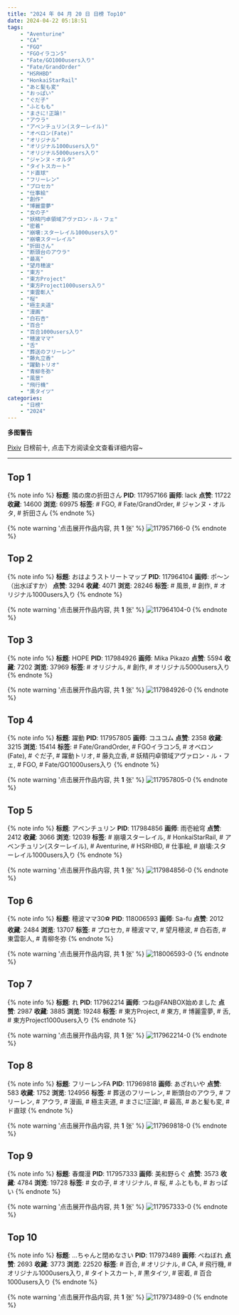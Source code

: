 ```yaml
---
title: "2024 年 04 月 20 日 日榜 Top10"
date: 2024-04-22 05:18:51
tags:
    - "Aventurine"
    - "CA"
    - "FGO"
    - "FGOイラコン5"
    - "Fate/GO1000users入り"
    - "Fate/GrandOrder"
    - "HSRHBD"
    - "HonkaiStarRail"
    - "あと髪も変"
    - "おっぱい"
    - "ぐだ子"
    - "ふともも"
    - "まさに!正論!"
    - "アウラ"
    - "アベンチュリン(スターレイル)"
    - "オベロン(Fate)"
    - "オリジナル"
    - "オリジナル1000users入り"
    - "オリジナル5000users入り"
    - "ジャンヌ・オルタ"
    - "タイトスカート"
    - "ド直球"
    - "フリーレン"
    - "プロセカ"
    - "仕事絵"
    - "創作"
    - "博麗霊夢"
    - "女の子"
    - "妖精円卓領域アヴァロン・ル・フェ"
    - "密着"
    - "崩壊:スターレイル1000users入り"
    - "崩壊スターレイル"
    - "折田さん"
    - "断頭台のアウラ"
    - "最高"
    - "望月穂波"
    - "東方"
    - "東方Project"
    - "東方Project1000users入り"
    - "東雲彰人"
    - "桜"
    - "極主夫道"
    - "漫画"
    - "白石杏"
    - "百合"
    - "百合1000users入り"
    - "穂波ママ"
    - "舌"
    - "葬送のフリーレン"
    - "藤丸立香"
    - "躍動トリオ"
    - "青柳冬弥"
    - "風景"
    - "飛行機"
    - "黒タイツ"
categories:
    - "日榜"
    - "2024"
---
```


<i class="fa fa-triangle-exclamation"></i>**多图警告**<i class="fa fa-triangle-exclamation"></i>

[Pixiv](https://www.pixiv.net/) 日榜前十, 点击下方阅读全文查看详细内容~

<!-- more -->

---

## Top 1

{% note info %}
**标题**: 隣の席の折田さん
**PID**: 117957166 **画师**: lack
**点赞**: 11722 **收藏**: 14600 **浏览**: 69975
**标签**: # FGO, # Fate/GrandOrder, # ジャンヌ・オルタ, # 折田さん
{% endnote %}

{% note warning '点击展开作品内容, 共 **1** 张' %}
![117957166-0](https://i.pixiv.re/img-original/img/2024/04/19/00/00/35/117957166_p0.png)
{% endnote %}

## Top 2

{% note info %}
**标题**: おはようストリートマップ
**PID**: 117964104 **画师**: ポ～ン（出水ぽすか）
**点赞**: 3294 **收藏**: 4071 **浏览**: 28246
**标签**: # 風景, # 創作, # オリジナル1000users入り
{% endnote %}

{% note warning '点击展开作品内容, 共 **1** 张' %}
![117964104-0](https://i.pixiv.re/img-original/img/2024/04/19/07/30/02/117964104_p0.jpg)
{% endnote %}

## Top 3

{% note info %}
**标题**: HOPE
**PID**: 117984926 **画师**: Mika Pikazo
**点赞**: 5594 **收藏**: 7202 **浏览**: 37969
**标签**: # オリジナル, # 創作, # オリジナル5000users入り
{% endnote %}

{% note warning '点击展开作品内容, 共 **1** 张' %}
![117984926-0](https://i.pixiv.re/img-original/img/2024/04/20/00/00/41/117984926_p0.png)
{% endnote %}

## Top 4

{% note info %}
**标题**: 躍動
**PID**: 117957805 **画师**: コユコム
**点赞**: 2358 **收藏**: 3215 **浏览**: 15414
**标签**: # Fate/GrandOrder, # FGOイラコン5, # オベロン(Fate), # ぐだ子, # 躍動トリオ, # 藤丸立香, # 妖精円卓領域アヴァロン・ル・フェ, # FGO, # Fate/GO1000users入り
{% endnote %}

{% note warning '点击展开作品内容, 共 **1** 张' %}
![117957805-0](https://i.pixiv.re/img-original/img/2024/04/19/00/13/40/117957805_p0.jpg)
{% endnote %}

## Top 5

{% note info %}
**标题**: アベンチュリン
**PID**: 117984856 **画师**: 雨壱絵穹
**点赞**: 2412 **收藏**: 3066 **浏览**: 12039
**标签**: # 崩壊スターレイル, # HonkaiStarRail, # アベンチュリン(スターレイル), # Aventurine, # HSRHBD, # 仕事絵, # 崩壊:スターレイル1000users入り
{% endnote %}

{% note warning '点击展开作品内容, 共 **1** 张' %}
![117984856-0](https://i.pixiv.re/img-original/img/2024/04/20/00/00/28/117984856_p0.png)
{% endnote %}

## Top 6

{% note info %}
**标题**: 穂波ママ30⚽
**PID**: 118006593 **画师**: Sa-fu
**点赞**: 2012 **收藏**: 2484 **浏览**: 13707
**标签**: # プロセカ, # 穂波ママ, # 望月穂波, # 白石杏, # 東雲彰人, # 青柳冬弥
{% endnote %}

{% note warning '点击展开作品内容, 共 **1** 张' %}
![118006593-0](https://i.pixiv.re/img-original/img/2024/04/20/19/20/55/118006593_p0.jpg)
{% endnote %}

## Top 7

{% note info %}
**标题**: れ
**PID**: 117962214 **画师**: つね@FANBOX始めました
**点赞**: 2987 **收藏**: 3885 **浏览**: 19248
**标签**: # 東方Project, # 東方, # 博麗霊夢, # 舌, # 東方Project1000users入り
{% endnote %}

{% note warning '点击展开作品内容, 共 **1** 张' %}
![117962214-0](https://i.pixiv.re/img-original/img/2024/04/19/04/30/03/117962214_p0.png)
{% endnote %}

## Top 8

{% note info %}
**标题**: フリーレンFA
**PID**: 117969818 **画师**: あざれいや
**点赞**: 583 **收藏**: 1752 **浏览**: 124956
**标签**: # 葬送のフリーレン, # 断頭台のアウラ, # フリーレン, # アウラ, # 漫画, # 極主夫道, # まさに!正論!, # 最高, # あと髪も変, # ド直球
{% endnote %}

{% note warning '点击展开作品内容, 共 **1** 张' %}
![117969818-0](https://i.pixiv.re/img-original/img/2024/04/19/14/35/46/117969818_p0.png)
{% endnote %}

## Top 9

{% note info %}
**标题**: 春爛漫
**PID**: 117957333 **画师**: 美和野らぐ
**点赞**: 3573 **收藏**: 4784 **浏览**: 19728
**标签**: # 女の子, # オリジナル, # 桜, # ふともも, # おっぱい
{% endnote %}

{% note warning '点击展开作品内容, 共 **1** 张' %}
![117957333-0](https://i.pixiv.re/img-original/img/2024/04/19/00/02/01/117957333_p0.png)
{% endnote %}

## Top 10

{% note info %}
**标题**: ...ちゃんと閉めなさい
**PID**: 117973489 **画师**: べねぼれ
**点赞**: 2693 **收藏**: 3773 **浏览**: 22520
**标签**: # 百合, # オリジナル, # CA, # 飛行機, # オリジナル1000users入り, # タイトスカート, # 黒タイツ, # 密着, # 百合1000users入り
{% endnote %}

{% note warning '点击展开作品内容, 共 **1** 张' %}
![117973489-0](https://i.pixiv.re/img-original/img/2024/04/19/18/00/11/117973489_p0.png)
{% endnote %}
